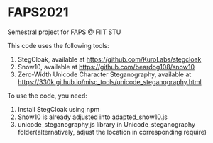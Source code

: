 # FAPS2021
Semestral project for FAPS @ FIIT STU

This code uses the following tools:
1. StegCloak, available at https://github.com/KuroLabs/stegcloak
2. Snow10, available at https://github.com/beardog108/snow10
3. Zero-Width Unicode Character Steganography, available at https://330k.github.io/misc_tools/unicode_steganography.html

To use the code, you need:
1. Install StegCloak using npm
2. Snow10 is already adjusted into adapted_snow10.js
3. unicode_steganography.js library in Unicode_steganography folder(alternatively, adjust the location in corresponding require)
